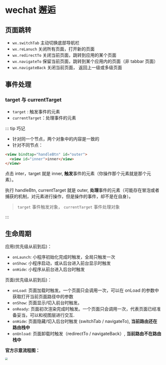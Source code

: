 # wechat 邂逅

## 页面跳转

- `wx.switchTab` 主动切换底部导航栏
- `wx.reLanuch` 关闭所有页面，打开新的页面
- `wx.redirectTo` 关闭当前页面，跳转到应用的某个页面
- `wx.navigateTo` 保留当前页面，跳转到某个应用内的页面（非 tabbar 页面）
- `wx.navigateBack` 关闭当前页面， 返回上一级或多级页面

## 事件处理

### target 与 currentTarget

- `target` : 触发事件的元素
- `currentTarget`：处理事件的元素

::: tip 巧记

- 针对同一个节点，两个对象中的内容是一致的
- 针对不同节点：

```html
<view bindtap="handleBtn" id="outer">
  <view id="inner">inner</view>
</view>
```

点击 inter，target 就是 inner, **触发**事件的元素（你操作那个元素就是那个元素）。

执行 handleBtn, currentTarget 就是 outer, **处理**事件的元素（可能存在冒泡或者捕获的机制，对元素进行操作，但是操作的事件，却不是在自身）。

> `target` 事件触发对象， `currentTarget` 事件处理对象

:::

## 生命周期

应用(优先级从前到后)：

- `onLaunch`: 小程序初始化完成时触发，全局只触发一次
- `onShow`: 小程序启动，或从后台进入前台显示时触发
- `onHide`: 小程序从前台进入后台时触发

页面(优先级从前到后)：

- `onLoad`: 页面加载时触发。一个页面只会调用一次，可以在 onLoad 的参数中获取打开当前页面路径中的参数
- `onShow`: 页面显示/切入前台时触发。
- `onReady`: 页面初次渲染完成时触发。一个页面只会调用一次，代表页面已经准备妥当，可以和视图层进行交互.
- `onHide`: 页面隐藏/切入后台时触发 (switchTab / navigateTo), **当前路由还在路由栈中**
- `onUnload`: 页面卸载时触发（redirectTo / navigateBack）, **当前路由不在路由栈中**

**官方示意流程图：**

<img src="/images/frames/mini/05_wx.png" style="zoom: 50%;" />
